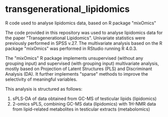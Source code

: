 # transgenerational_lipidomics
R code used to analyse lipidomics data, based on R package "mixOmics"

The code provided in this repository was used to analyse lipidomics data for the paper "Transgenerational Lipidomics".
Univariate statistics were previously performed in SPSS v.27. The multivariate analysis based on the R package "mixOmics" was performed in RStudio running R 4.0.3.

The "mixOmics" R package implements unsupervised (without any grouping input) and supervised (with grouping input) multivariate analysis, mostly based on Projection of Latent Structures (PLS) and Discriminant Analysis (DA). It further implements "sparse" methods to improve the selectivity of meaningful variables.

This analysis is structured as follows:
1. sPLS-DA of data obtained from GC-MS of testicular lipids (lipidomics)
2. 2-omics sPLS, combining GC-MS data (lipidomics) with 1H-NMR data from lipid-related metabolites in testicular extracts (metabolomics)

